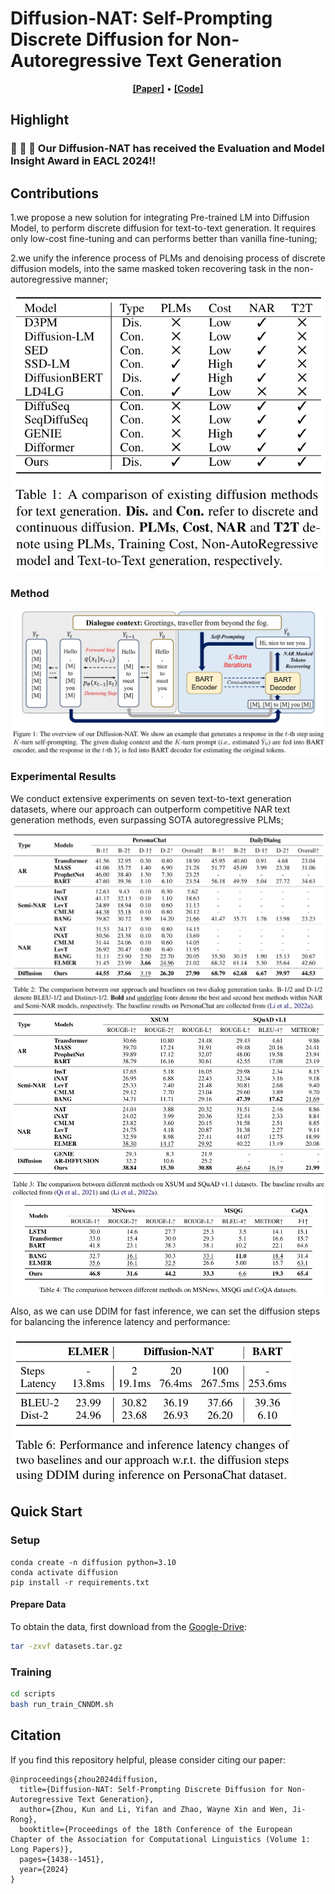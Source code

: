 # Diffusion-NAT: Self-Prompting Discrete Diffusion for Non-Autoregressive Text Generation

<p align="center">
  <a href="https://aclanthology.org/2024.eacl-long.86.pdf"><b>[Paper]</b></a> •
  <a href="https://github.com/RUCAIBox/DiffusionNAT"><b>[Code]</b></a>
</p>

## Highlight

### :tada: :tada: :tada: Our Diffusion-NAT has received the Evaluation and Model Insight Award in EACL 2024!!

## Contributions
1.we propose a new solution for integrating Pre-trained LM into Diffusion Model, to perform discrete diffusion for text-to-text generation. It requires only low-cost fine-tuning and can performs better than vanilla fine-tuning;

2.we unify the inference process of PLMs and denoising process of discrete diffusion models, into the same masked token recovering task in the non-autoregressive manner;

<img src="./assets/comparison.png" alt="Diffusion-NAT" />

### Method
<img src="./assets/model.png" alt="Model" />

### Experimental Results
We conduct extensive experiments on seven text-to-text generation datasets, where our approach can outperform competitive NAR text generation methods, even surpassing SOTA autoregressive PLMs;

<img src="./assets/Exp1.png" alt="Exp1" />

<img src="./assets/Exp2.png" alt="Exp1" />

Also, as we can use DDIM for fast inference, we can set the diffusion steps for balancing the inference latency and performance:

<img src="./assets/DDIM.png" alt="Exp1" />

## Quick Start
### Setup
```
conda create -n diffusion python=3.10
conda activate diffusion
pip install -r requirements.txt
```

#### Prepare Data
To obtain the data, first download from the [Google-Drive](https://drive.google.com/file/d/10WDFyFBV7m657TcMkChuoSm_gUKSrqgV/view?usp=drive_link):
```bash
tar -zxvf datasets.tar.gz
```

### Training
```bash
cd scripts
bash run_train_CNNDM.sh
```

## Citation
If you find this repository helpful, please consider citing our paper:

```
@inproceedings{zhou2024diffusion,
  title={Diffusion-NAT: Self-Prompting Discrete Diffusion for Non-Autoregressive Text Generation},
  author={Zhou, Kun and Li, Yifan and Zhao, Wayne Xin and Wen, Ji-Rong},
  booktitle={Proceedings of the 18th Conference of the European Chapter of the Association for Computational Linguistics (Volume 1: Long Papers)},
  pages={1438--1451},
  year={2024}
}
```
